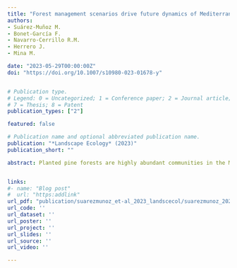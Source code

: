 ```yaml
---
title: "Forest management scenarios drive future dynamics of Mediterranean planted pine forests under climate change"
authors:
- Suárez-Muñoz M.
- Bonet-García F.
- Navarro-Cerrillo R.M.
- Herrero J.
- Mina M.

date: "2023-05-29T00:00:00Z"
doi: "https://doi.org/10.1007/s10980-023-01678-y"


# Publication type.
# Legend: 0 = Uncategorized; 1 = Conference paper; 2 = Journal article; 3 = Preprint / Working Paper; 4 = Report; 5 = Book; 6 = Book section;
# 7 = Thesis; 8 = Patent
publication_types: ["2"]

featured: false

# Publication name and optional abbreviated publication name.
publication: "*Landscape Ecology* (2023)"
publication_short: ""

abstract: Planted pine forests are highly abundant communities in the Mediterranean Basin. Being the result of past reforestation, these forests show high species and structural homogeneity. Diversification to conifer-broadleaved mixed forests is recommended to promote adaptation to climate change and increase their resilience to perturbations. This study aims at evaluating how these planted pine forests will develop in the future as a result of the combined impacts of management and climate. We applied a forest landscape model (LANDIS-II) to simulate different climate scenarios and management strategies designed in cooperation with forest managers to assess their effects on the performance of planted pine forests and their change in terms of forest composition. Climate change scenarios caused a shift in the phenological growth pattern of planted pine forests by reducing forest growth during summer and increasing photosynthetic productivity in spring and fall, particularly under high emission scenarios. Biomass increased through time and more strongly under climate change, but this increase differs among species, resulting in changes of forest types across the landscape. Our results portray natural succession as the main driver of forest change, but intensive management accelerated this process by limiting pine growth and promoting growth of oak species. Our results highlight the importance of active management on planted pine forests to favour mixed and climate-adapted ecosystems in shorter time scales than offered by succession alone. Moreover, our spatially explicit modelling approach helps to identify areas where lack of seed dispersal and/or competitive exclusion prevent natural diversification, providing useful recommendations for interventions. However, the modelling approach has some limitations since it does not consider natural disturbances.


links:
#- name: "Blog post"
#  url: "https:addlink"
url_pdf: "publication/suarezmunoz_et-al_2023_landscecol/suarezmunoz_2023_landscecol.pdf"
url_code: ''
url_dataset: ''
url_poster: ''
url_project: ''
url_slides: ''
url_source: ''
url_video: ''

---
```

